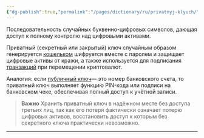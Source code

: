 ```yaml
---
{"dg-publish":true,"permalink":"/pages/dictionary/ru/privatnyj-klyuch/"}
---
```



Последовательность случайных буквенно-цифровых символов, дающая доступ к полному контролю над цифровыми активами.

Приватный (секретный или закрытый) ключ случайным образом генерируется [кошельком](https://hackmd.io/JeJeh2O2QBqY86XgyvIMLw) шифруется вместе с паролем и защищает цифровые активы от кражи, а также используется для подписания [транзакций](https://hackmd.io/vUoz3rZyQn2h1HEGNsGm_Q) при перемещении криптовалют.

Аналогия: если [публичный ключ](https://hackmd.io/VI_zEu1LTy6U2CF_BTHD6A)— это номер банковского счета, то приватный ключ выполняет функцию PIN-кода или подписи на банковском чеке, обеспечивая полный доступ к учётной записи.

>**Важно**
>Xранить приватный ключ в надёжном месте без доступа третьих лиц, так как его потеря фактически означает потерю цифровых активов, восстановить доступ к которым без секретного ключа практически невозможно.

---
